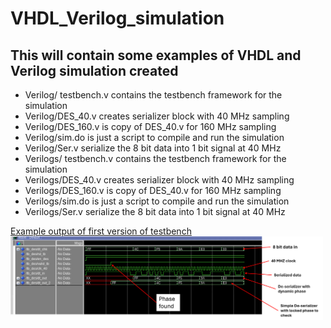 # VHDL_Verilog_simulation
## This will contain some examples of VHDL and Verilog simulation created

<ul>
<li>Verilog/ testbench.v contains the testbench framework for the simulation  
<li> Verilog/DES_40.v creates serializer block with 40 MHz sampling
<li> Verilog/DES_160.v is copy of DES_40.v for 160 MHz sampling 
<li> Verilog/sim.do is just a script to compile and run the simulation 
<li> Verilog/Ser.v serialize the 8 bit data into 1 bit signal at 40 MHz


<li>Verilogs/ testbench.v contains the testbench framework for the simulation
<li> Verilogs/DES_40.v creates serializer block with 40 MHz sampling
<li> Verilogs/DES_160.v is copy of DES_40.v for 160 MHz sampling
<li> Verilogs/sim.do is just a script to compile and run the simulation
<li> Verilogs/Ser.v serialize the 8 bit data into 1 bit signal at 40 MHz
 

</ul>


[Example output of first version of testbench](images/phase_detect_v1.png)
<img src="images/phase_detect_v1.png" width="500" />
